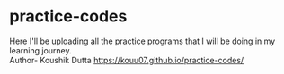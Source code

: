 # practice-codes
Here I'll be uploading all the practice programs that I will be doing in my learning journey.
<br>
Author- Koushik Dutta
https://kouu07.github.io/practice-codes/
